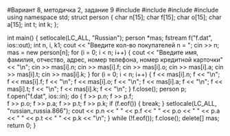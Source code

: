 #Вариант 8, методичка 2, задание 9
#include <iostream>
#include <fstream>
#include <fstream> 
#include <locale>
using namespace std;
struct person
{
    char n[15];
    char f[15];
    char o[15];
    char a[15];
    int t;
    int k;
};

int main()
{
    setlocale(LC_ALL, "Russian");
    person *mas;
    fstream f("f.dat", ios::out);
    int n, i, k1;
    cout << "Введите кол-во покупателей n = ";
    cin >> n;
    mas = new person[n];
    for (i = 0; i < n; i++)
    {
        cout << "Введите имя, фамилия, отчество, адрес, номер телефона, номер кредитной карточки" << "\n";
        cin >> mas[i].n;
        cin >> mas[i].f;
        cin >> mas[i].o;
        cin >> mas[i].a;
        cin >> mas[i].t;
        cin >> mas[i].k;
    }
    for (i = 0; i < n; i++)
    {
        f << mas[i].n; f << "\n";
        f << mas[i].f; f << "\n";
        f << mas[i].o; f << "\n";
        f << mas[i].a; f << "\n";
        f << mas[i].t; f << "\n";
        f << mas[i].k; f << "\n";
    }
    f.close();
    person p;
    f.open("f.dat", ios::in);
    do
    {
        f >> p.n;
        f >> p.f;   
        f >> p.o;
        f >> p.a;
        f >> p.t;
        f >> p.k;
        if (f.eof())
        {
            break;
        }
        setlocale(LC_ALL, "russian_russia.866");
        cout << p.n << " " << p.f << " " << p.o << " " << p.a << " " << p.t << " " << p.k << "\n";
    } 
    while (!f.eof());
    f.close();
    delete[] mas;
    return 0;
}
